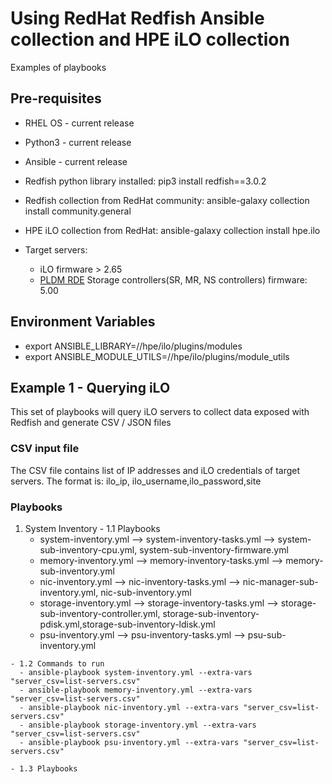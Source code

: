 # Using RedHat Redfish Ansible collection and HPE iLO collection

Examples of playbooks 

## Pre-requisites
 - RHEL OS - current release
 - Python3 - current release
 - Ansible - current release
 - Redfish python library installed: pip3 install redfish==3.0.2
 - Redfish collection from RedHat community: ansible-galaxy collection install community.general
 - HPE iLO collection from RedHat: ansible-galaxy collection install hpe.ilo

 - Target servers: 
   - iLO firmware > 2.65
   - [PLDM RDE](https://developer.hpe.com/blog/overview-of-the-platform-level-data-model-for-redfish%C2%AE-device-enablement-standard/) Storage controllers(SR, MR, NS controllers) firmware: 5.00  

## Environment Variables
 - export ANSIBLE_LIBRARY=/<location-where-ansible-collections-are-installed>/hpe/ilo/plugins/modules
 - export ANSIBLE_MODULE_UTILS=/<location-where-ansible-collections-are-installed>/hpe/ilo/plugins/module_utils

## Example 1 - Querying iLO
 This set of playbooks will query iLO servers to collect data exposed with Redfish and generate CSV / JSON files

### CSV input file
  The CSV file contains list of IP addresses and iLO credentials of target servers. The format is:
  ilo_ip, ilo_username,ilo_password,site

### Playbooks
  1. System Inventory
    - 1.1 Playbooks
      - system-inventory.yml  --> system-inventory-tasks.yml    --> system-sub-inventory-cpu.yml, system-sub-inventory-firmware.yml
      - memory-inventory.yml  --> memory-inventory-tasks.yml    --> memory-sub-inventory.yml
      - nic-inventory.yml     --> nic-inventory-tasks.yml       --> nic-manager-sub-inventory.yml, nic-sub-inventory.yml
      - storage-inventory.yml --> storage-inventory-tasks.yml   --> storage-sub-inventory-controller.yml, storage-sub-inventory-pdisk.yml,storage-sub-inventory-ldisk.yml
      - psu-inventory.yml     --> psu-inventory-tasks.yml       --> psu-sub-inventory.yml

    - 1.2 Commands to run
      - ansible-playbook system-inventory.yml --extra-vars "server_csv=list-servers.csv"
      - ansible-playbook memory-inventory.yml --extra-vars "server_csv=list-servers.csv"
      - ansible-playbook nic-inventory.yml --extra-vars "server_csv=list-servers.csv"
      - ansible-playbook storage-inventory.yml --extra-vars "server_csv=list-servers.csv"
      - ansible-playbook psu-inventory.yml --extra-vars "server_csv=list-servers.csv"

    - 1.3 Playbooks
    



  
